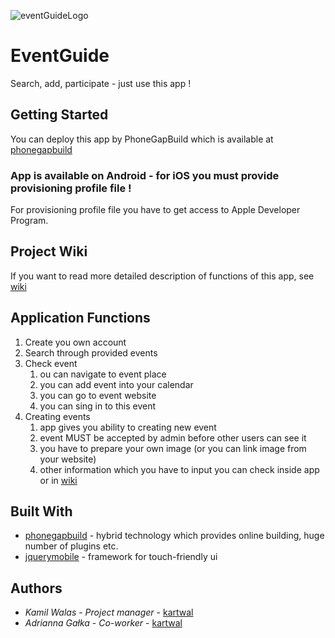 ![eventGuideLogo](http://kartwal.ayz.pl/EventGuideLogo.png)

# EventGuide

Search, add, participate - just use this app !

## Getting Started

You can deploy this app by PhoneGapBuild which is available at [phonegapbuild](https://build.phonegap.com)

### App is available on Android - for iOS you must provide provisioning profile file !

For provisioning profile file you have to get access to Apple Developer Program.

## Project Wiki

If you want to read more detailed description of functions of this app, see [wiki](https://github.com/kartwal/EventGuide/wiki)


## Application Functions


1. Create you own account
1. Search through provided events
1. Check event
    1. ou can navigate to event place
    1. you can add event into your calendar
    1. you can go to event website
    1. you can sing in to this event
1. Creating events
    1. app gives you ability to creating new event
    1. event MUST be accepted by admin before other users can see it
    1. you have to prepare your own image (or you can link image from your website)
    1. other information which you have to input you can check inside app or in [wiki](https://github.com/kartwal/EventGuide/wiki)



## Built With

* [phonegapbuild](https://build.phonegap.com) - hybrid technology which provides online building, huge number of  plugins etc.
* [jquerymobile](https://jquerymobile.com) - framework for touch-friendly ui


## Authors

* *Kamil Walas* - *Project manager* - [kartwal](https://github.com/kartwal/)
* *Adrianna Gałka* - *Co-worker* - [kartwal](https://github.com/adaa0704)




